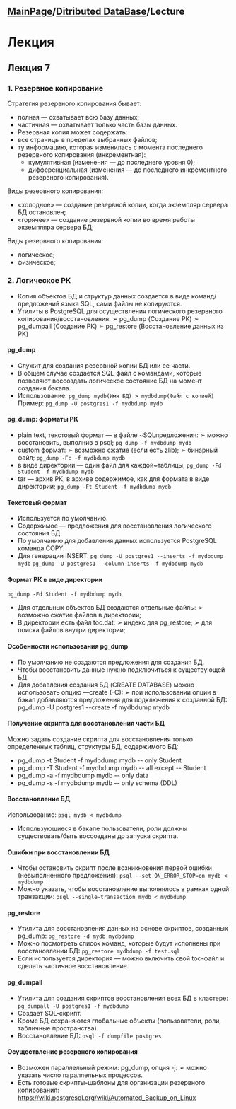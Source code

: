<head>
    <script src="https://cdn.mathjax.org/mathjax/latest/MathJax.js?config=TeX-AMS-MML_HTMLorMML" type="text/javascript"></script>
    <script type="text/x-mathjax-config">
        MathJax.Hub.Config({
            tex2jax: {
            skipTags: ['script', 'noscript', 'style', 'textarea', 'pre'],
            inlineMath: [['$','$']]
            }
        });
    </script>
</head>

## [MainPage](../../index.md)/[Ditributed DataBase](../README.md)/Lecture

# Лекция 

## Лекция 7

### 1. Резервное копирование

Стратегия резервного копирования бывает:
- полная — охватывает всю базу данных;
- частичная — охватывает только часть базы данных.
- Резервная копия может содержать:
- все страницы в пределах выбранных файлов;
- ту информацию, которая изменилась с момента
последнего резервного копирования (инкрементная):
  - кумулятивная (изменения — до последнего уровня 0);
  - дифференциальная (изменения — до последнего
  инкрементного резервного копирования).

Виды резервного копирования:
- «холодное» — создание резервной копии, когда
экземпляр сервера БД остановлен;
- «горячее» — создание резервной копии во время
работы экземпляра сервера БД;

Виды резервного копирования:
- логическое;
- физическое;

### 2. Логическое РК

- Копия объектов БД и структур данных создается в виде команд/предложений языка SQL, сами файлы не копируются.
- Утилиты в PostgreSQL для осуществления логического
резервного копирования/восстановления:
➢ pg_dump (Создание РК)
➢ pg_dumpall (Создание РК)
➢ pg_restore (Восстановление данных из РК)

#### pg_dump

- Служит для создания резервной копии БД или ее части.
- В общем случае создается SQL-файл с командами,
которые позволяют воссоздать логическое состояние
БД на момент создания бэкапа.
- Использование:
  `pg_dump mydb(Имя БД) > mydbdump(Файл с копией)`
  Пример:
  `pg_dump -U postgres1 -f mydbdump mydb`

#### pg_dump: форматы РК
- plain text, текстовый формат — в файле ~SQLпредложения:
➢ можно восстановить, выполнив в psql;
`pg_dump -f mydbdump mydb`
- custom формат:
➢ возможно сжатие (если есть zlib);
➢ бинарный файл;
`pg_dump -Fc -f mydbdump mydb`
- в виде директории — один файл для каждой~таблицы;
`pg_dump -Fd Student -f mydbdump mydb`
- tar — архив РК, в архиве содержимое, как для формата в виде директории;
`pg_dump -Ft Student -f mydbdump mydb`

#### Текстовый формат

- Используется по умолчанию.
- Содержимое — предложения для восстановления логического состояния БД.
- По умолчанию для добавления данных используется PostgreSQL команда COPY.
- Для генерации INSERT:
`pg_dump -U postgres1 --inserts -f mydbdump mydb`
`pg_dump -U postgres1 --column-inserts -f mydbdump mydb`

#### Формат РК в виде директории

`pg_dump -Fd Student -f mydbdump mydb`
- Для отдельных объектов БД создаются отдельные файлы:
➢ возможно сжатие файлов в директории;
- В директории есть файл toc.dat:
➢ индекс для pg_restore;
➢ для поиска файлов внутри директории;

#### Особенности использования pg_dump

- По умолчанию не создаются предложения для создания БД.
- Чтобы восстановить данные нужно подключиться к существующей БД.
- Для добавления создания БД (CREATE DATABASE) можно использовать опцию —create (-C):
➢ при использовании опции в бэкап добавляются предложения для подключения к созданной БД: pg_dump -U postgres1 --create -f mydbdump mydb

#### Получение скрипта для восстановления части БД

Можно задать создание скрипта для восстановления
только определенных таблиц, структуры БД,
содержимого БД:
- pg_dump -t Student -f mydbdump mydb -- only Student
- pg_dump -T Student -f mydbdump mydb -- all except
 -- Student
- pg_dump -a -f mydbdump mydb -- only data
- pg_dump -s -f mydbdump mydb -- only schema (DDL)

#### Восстановление БД

Использование:
`psql mydb < mydbdump`
- Использующиеся в бэкапе пользователи, роли должны существовать/быть воссозданы до запуска скрипта.

#### Ошибки при восстановлении БД

- Чтобы остановить скрипт после возникновения первой ошибки (невыполненного предложения):
`psql --set ON_ERROR_STOP=on mydb < mydbdump`
- Можно указать, чтобы восстановление выполнялось в рамках одной транзакции:
`psql --single-transaction mydb < mydbdump`

#### pg_restore

- Утилита для восстановления данных на основе
скриптов, созданных pg_dump:
`pg_restore -d mydb mydbdump`
- Можно посмотреть список команд, которые будут
исполнены при восстановлении БД:
`pg_restore mydbdump -f test.sql`
- Если используется директория — можно включить свой toc-файл и сделать частичное восстановление.

#### pg_dumpall

- Утилита для создания скриптов восстановления всех БД в кластере:
`pg_dumpall -U postgres1 -f mydbdump`
- Создает SQL-скрипт.
- Кроме БД сохраняются глобальные объекты
(пользователи, роли, табличные пространства).
- Восстановление БД:
`psql -f dumpfile postgres`

#### Осуществление резервного копирования

- Возможен параллельный режим:
pg_dump, опция -j:
➢ можно указать число параллельных процессов.
- Есть готовые скрипты-шаблоны для организации резервного копирования:
https://wiki.postgresql.org/wiki/Automated_Backup_on_Linux